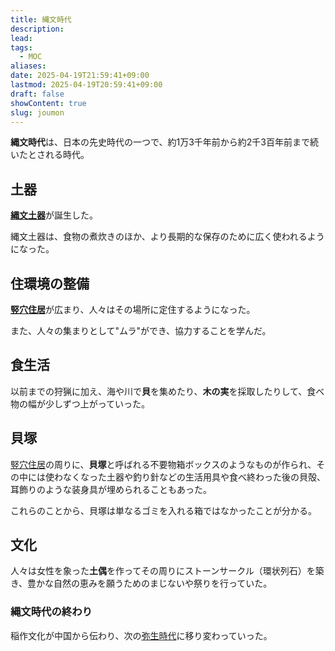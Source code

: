 ```yaml
---
title: 縄文時代
description: 
lead: 
tags:
  - MOC
aliases: 
date: 2025-04-19T21:59:41+09:00
lastmod: 2025-04-19T20:59:41+09:00
draft: false
showContent: true
slug: joumon
---
```


**縄文時代**は、日本の先史時代の一つで、約1万3千年前から約2千3百年前まで続いたとされる時代。
## 土器
[**縄文土器**](縄文土器.md)が誕生した。

縄文土器は、食物の煮炊きのほか、より長期的な保存のために広く使われるようになった。

## 住環境の整備
[**竪穴住居**](竪穴住居.md)が広まり、人々はその場所に定住するようになった。

また、人々の集まりとして"ムラ"ができ、協力することを学んだ。

## 食生活
以前までの狩猟に加え、海や川で**貝**を集めたり、**木の実**を採取したりして、食べ物の幅が少しずつ上がっていった。

## 貝塚
[竪穴住居](竪穴住居.md)の周りに、**貝塚**と呼ばれる不要物箱ボックスのようなものが作られ、その中には使わなくなった土器や釣り針などの生活用具や食べ終わった後の貝殻、耳飾りのような装身具が埋められることもあった。

これらのことから、貝塚は単なるゴミを入れる箱ではなかったことが分かる。

## 文化
人々は女性を象った**土偶**を作ってその周りにストーンサークル（環状列石）を築き、豊かな自然の恵みを願うためのまじないや祭りを行っていた。

### 縄文時代の終わり
稲作文化が中国から伝わり、次の[弥生時代](../yayoi/弥生時代.md)に移り変わっていった。